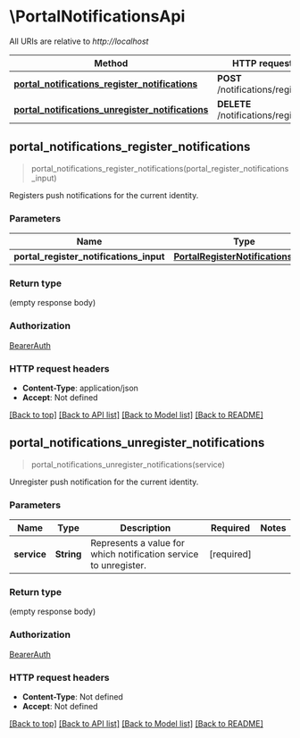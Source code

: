 # \PortalNotificationsApi

All URIs are relative to *http://localhost*

Method | HTTP request | Description
------------- | ------------- | -------------
[**portal_notifications_register_notifications**](PortalNotificationsApi.md#portal_notifications_register_notifications) | **POST** /notifications/register | 
[**portal_notifications_unregister_notifications**](PortalNotificationsApi.md#portal_notifications_unregister_notifications) | **DELETE** /notifications/register | 



## portal_notifications_register_notifications

> portal_notifications_register_notifications(portal_register_notifications_input)


Registers push notifications for the current identity.

### Parameters


Name | Type | Description  | Required | Notes
------------- | ------------- | ------------- | ------------- | -------------
**portal_register_notifications_input** | [**PortalRegisterNotificationsInput**](PortalRegisterNotificationsInput.md) |  | [required] |

### Return type

 (empty response body)

### Authorization

[BearerAuth](../README.md#BearerAuth)

### HTTP request headers

- **Content-Type**: application/json
- **Accept**: Not defined

[[Back to top]](#) [[Back to API list]](../README.md#documentation-for-api-endpoints) [[Back to Model list]](../README.md#documentation-for-models) [[Back to README]](../README.md)


## portal_notifications_unregister_notifications

> portal_notifications_unregister_notifications(service)


Unregister push notification for the current identity.

### Parameters


Name | Type | Description  | Required | Notes
------------- | ------------- | ------------- | ------------- | -------------
**service** | **String** | Represents a value for which notification service to unregister. | [required] |

### Return type

 (empty response body)

### Authorization

[BearerAuth](../README.md#BearerAuth)

### HTTP request headers

- **Content-Type**: Not defined
- **Accept**: Not defined

[[Back to top]](#) [[Back to API list]](../README.md#documentation-for-api-endpoints) [[Back to Model list]](../README.md#documentation-for-models) [[Back to README]](../README.md)

